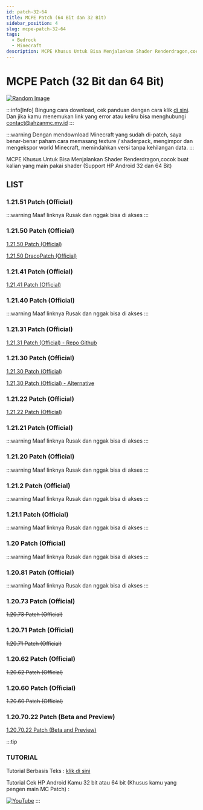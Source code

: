 ```yaml
---
id: patch-32-64
title: MCPE Patch (64 Bit dan 32 Bit)
sidebar_position: 4
slug: mcpe-patch-32-64
tags:
  - Bedrock
  - Minecraft
description: MCPE Khusus Untuk Bisa Menjalankan Shader Renderdragon,cocok buat kalian yang main pakai shader (Support HP Android 32 dan 64 Bit)
---
```


# MCPE Patch (32 Bit dan 64 Bit)

[![Random Image](https://imapi.ingfomenkrep.my.id/random-image-url)](https://imapi.ingfomenkrep.my.id/random-link)

:::info[Info]
Bingung cara download, cek panduan dengan cara klik [di sini](#tutorial). Dan jika kamu menemukan link yang error atau keliru bisa menghubungi contact@ahzanmc.my.id
:::

:::warning
Dengan mendownload Minecraft yang sudah di-patch, saya benar-benar paham cara memasang texture / shaderpack, mengimpor dan mengekspor world Minecraft, memindahkan versi tanpa kehilangan data.
:::

MCPE Khusus Untuk Bisa Menjalankan Shader Renderdragon,cocok buat kalian yang main pakai shader (Support HP Android 32 dan 64 Bit)

## LIST

### 1.21.51 Patch (Official)

:::warning
Maaf linknya Rusak dan nggak bisa di akses 
:::

### 1.21.50 Patch (Official)

[1.21.50 Patch (Official)](https://www.mediafire.com/file/k33ctjvnui9j2qr/v1_21_50_arm64%2B32.apk/file)

[1.21.50 DracoPatch (Official)](https://www.mediafire.com/file/k33ctjvnui9j2qr/v1_21_50_arm64%2B32.apk/file)

### 1.21.41 Patch (Official)

[1.21.41 Patch (Official)](https://www.mediafire.com/file/bxdkm5l7qfzqqji/(%E1%B4%8B%C9%AA%E1%B4%8D%E1%B4%8F)+Minecraft+Patched+1.21.41.apk/file)

### 1.21.40 Patch (Official)

:::warning
Maaf linknya Rusak dan nggak bisa di akses 
:::

### 1.21.31 Patch (Official)


[1.21.31 Patch (Official) - Repo Github](https://github.com/mcpebd/mcpebd/releases/download/1.21.31.04/1.21.31.04_arm32_arm64_patched_unofficial.apk)

### 1.21.30 Patch (Official)

[1.21.30 Patch (Official)](https://www.mediafire.com/file/inl2yfdvycqjmow/1.21.30.03_auto_updt_shdr_arm32_arm64_patched.apk/file)

[1.21.30 Patch (Official) - Alternative](https://drive.google.com/file/d/1FORwkXD2xoZf6YQs-irrv9iNzgTsrqQz/view?usp=drivesdk)

### 1.21.22 Patch (Official)

[1.21.22 Patch (Official)](https://www.mediafire.com/file/auyng8ha4vbf478/v1.21.22.01_dracopatch_arm32%252B64.apk/file)

### 1.21.21 Patch (Official)

:::warning
Maaf linknya Rusak dan nggak bisa di akses 
:::

### 1.21.20 Patch (Official)

:::warning
Maaf linknya Rusak dan nggak bisa di akses 
:::

### 1.21.2 Patch (Official)

:::warning
Maaf linknya Rusak dan nggak bisa di akses 
:::

### 1.21.1 Patch (Official)

:::warning
Maaf linknya Rusak dan nggak bisa di akses 
:::

### 1.20 Patch (Official)

:::warning
Maaf linknya Rusak dan nggak bisa di akses 
:::

### 1.20.81 Patch (Official)

:::warning
Maaf linknya Rusak dan nggak bisa di akses 
:::

### 1.20.73 Patch (Official)

~~1.20.73 Patch (Official)~~
### 1.20.71 Patch (Official)

~~1.20.71 Patch (Official)~~

### 1.20.62 Patch (Official)

~~1.20.62 Patch (Official)~~

### 1.20.60 Patch (Official)

~~1.20.60 Patch (Official)~~

### 1.20.70.22 Patch (Beta and Preview)

[1.20.70.22 Patch (Beta and Preview)](https://www.mediafire.com/file/tvh6x8ihp7fvpmb/1.20.70.22_arm32_arm64_patched.apk/file)

:::tip
### TUTORIAL

Tutorial Berbasis Teks : [klik di sini](/docs/afdmc/tutorial-fitur-afdmc/panduan-afdmc#tutorial)

Tutorial Cek HP Android Kamu 32 bit atau 64 bit (Khusus kamu yang pengen main MC Patch) :

[![YouTube](http://i.ytimg.com/vi/77vtLKenPlY/hqdefault.jpg)](https://www.youtube.com/watch?v=77vtLKenPlY)
:::
